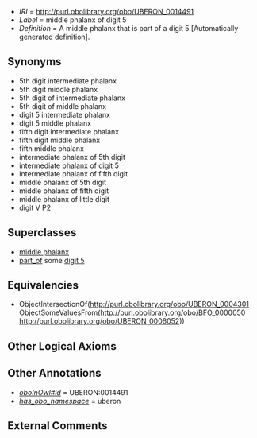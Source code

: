  * *IRI* = http://purl.obolibrary.org/obo/UBERON_0014491
 * *Label* = middle phalanx of digit 5
 * *Definition* = A middle phalanx that is part of a digit 5 [Automatically generated definition].

## Synonyms

 * 5th digit intermediate phalanx
 * 5th digit middle phalanx
 * 5th digit of intermediate phalanx
 * 5th digit of middle phalanx
 * digit 5 intermediate phalanx
 * digit 5 middle phalanx
 * fifth digit intermediate phalanx
 * fifth digit middle phalanx
 * fifth middle phalanx
 * intermediate phalanx of 5th digit
 * intermediate phalanx of digit 5
 * intermediate phalanx of fifth digit
 * middle phalanx of 5th digit
 * middle phalanx of fifth digit
 * middle phalanx of little digit
 * digit V P2

## Superclasses

 * [middle phalanx](../../UBERON/01/UBERON_0004301.md)
 * [part_of](../../BFO/50/BFO_0000050.md) some [digit 5](../../UBERON/52/UBERON_0006052.md)

## Equivalencies

 * ObjectIntersectionOf(<http://purl.obolibrary.org/obo/UBERON_0004301> ObjectSomeValuesFrom(<http://purl.obolibrary.org/obo/BFO_0000050> <http://purl.obolibrary.org/obo/UBERON_0006052>))

## Other Logical Axioms


## Other Annotations

 * *[oboInOwl#id](../../id/oboInOwl#id.md)* = UBERON:0014491
 * *[has_obo_namespace](../../ce/oboInOwl#hasOBONamespace.md)* = uberon

## External Comments

